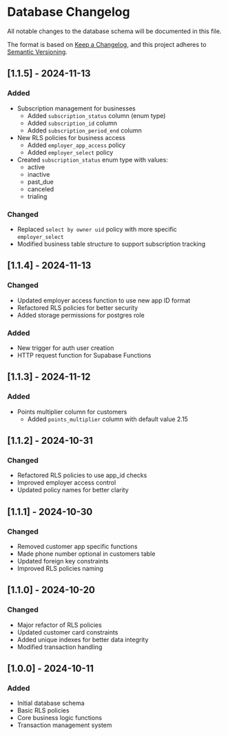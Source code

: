 # Database Changelog

All notable changes to the database schema will be documented in this file.

The format is based on [Keep a Changelog](https://keepachangelog.com/en/1.0.0/),
and this project adheres to [Semantic Versioning](https://semver.org/spec/v2.0.0.html).

## [1.1.5] - 2024-11-13

### Added
- Subscription management for businesses
  - Added `subscription_status` column (enum type)
  - Added `subscription_id` column
  - Added `subscription_period_end` column
- New RLS policies for business access
  - Added `employer_app_access` policy
  - Added `employer_select` policy
- Created `subscription_status` enum type with values:
  - active
  - inactive
  - past_due
  - canceled
  - trialing

### Changed
- Replaced `select by owner uid` policy with more specific `employer_select`
- Modified business table structure to support subscription tracking

## [1.1.4] - 2024-11-13

### Changed
- Updated employer access function to use new app ID format
- Refactored RLS policies for better security
- Added storage permissions for postgres role

### Added
- New trigger for auth user creation
- HTTP request function for Supabase Functions

## [1.1.3] - 2024-11-12

### Added
- Points multiplier column for customers
  - Added `points_multiplier` column with default value 2.15

## [1.1.2] - 2024-10-31

### Changed
- Refactored RLS policies to use app_id checks
- Improved employer access control
- Updated policy names for better clarity

## [1.1.1] - 2024-10-30

### Changed
- Removed customer app specific functions
- Made phone number optional in customers table
- Updated foreign key constraints
- Improved RLS policies naming

## [1.1.0] - 2024-10-20

### Changed
- Major refactor of RLS policies
- Updated customer card constraints
- Added unique indexes for better data integrity
- Modified transaction handling

## [1.0.0] - 2024-10-11

### Added
- Initial database schema
- Basic RLS policies
- Core business logic functions
- Transaction management system
